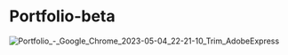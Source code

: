 # Portfolio-beta
![Portfolio_-_Google_Chrome_2023-05-04_22-21-10_Trim_AdobeExpress](https://user-images.githubusercontent.com/103516325/236372076-2cb0db0c-82b7-4440-b58f-a494cccac91b.gif)
